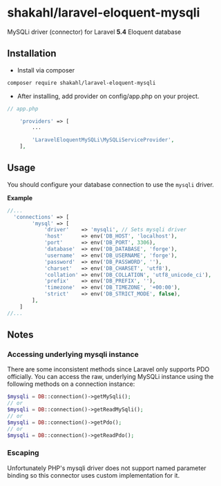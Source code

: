 # shakahl/laravel-eloquent-mysqli
MySQLi driver (connector) for Laravel **5.4** Eloquent database

## Installation

- Install via composer

```sh
composer require shakahl/laravel-eloquent-mysqli
```

- After installing, add provider on config/app.php on your project.

```php
// app.php

    'providers' => [
        ...

        'LaravelEloquentMySQLi\MySQLiServiceProvider',
    ],
```

## Usage

You should configure your database connection to use the ```mysqli``` driver.

**Example**
```php
//...
  'connections' => [
        'mysql' => [
            'driver'    => 'mysqli', // Sets mysqli driver
            'host'      => env('DB_HOST', 'localhost'),
            'port'      => env('DB_PORT', 3306),
            'database'  => env('DB_DATABASE', 'forge'),
            'username'  => env('DB_USERNAME', 'forge'),
            'password'  => env('DB_PASSWORD', ''),
            'charset'   => env('DB_CHARSET', 'utf8'),
            'collation' => env('DB_COLLATION', 'utf8_unicode_ci'),
            'prefix'    => env('DB_PREFIX', ''),
            'timezone'  => env('DB_TIMEZONE', '+00:00'),
            'strict'    => env('DB_STRICT_MODE', false),
        ],
    ]
//...
```

## Notes

### Accessing underlying mysqli instance
There are some inconsistent methods since Laravel only supports PDO officially.
You can access the raw, underlying MySQLi instance using the following methods on a connection instance:

```php
$mysqli = DB::connection()->getMySqli();
// or
$mysqli = DB::connection()->getReadMySqli();
// or
$mysqli = DB::connection()->getPdo();
// or
$mysqli = DB::connection()->getReadPdo();
```

### Escaping

Unfortunately PHP's mysqli driver does not support named parameter binding so this connector uses custom implementation for it.

